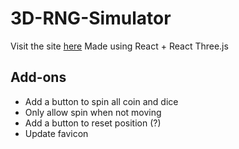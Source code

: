 # 3D-RNG-Simulator

Visit the site [here](https://3d-diceapp.netlify.app/)
Made using React + React Three.js

## Add-ons

- Add a button to spin all coin and dice
- Only allow spin when not moving
- Add a button to reset position (?)
- Update favicon
